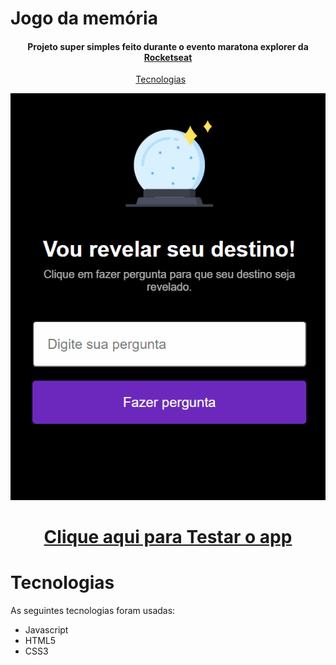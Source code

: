 # Jogo da memória

<h4 align='center'>Projeto super simples feito durante o evento maratona explorer da  <a href="https://www.rocketseat.com.br/" target="_blank" >Rocketseat</a></h4>

<p align='center'>
    <a href="#tecnologias">Tecnologias</a>&nbsp;&nbsp;&nbsp;&nbsp;&nbsp;&nbsp;
</p>

<div align='center'>
    <img src='./PrevejaSeuFuturo.gif'>
</div>

<a href="https://willianduartte.github.io/Projeto-Preveja-seu-futuro/" target="_blank"><h1 align='center'>Clique aqui para Testar o app</h1></a>

# Tecnologias

As seguintes tecnologias foram usadas:

- Javascript
- HTML5
- CSS3
